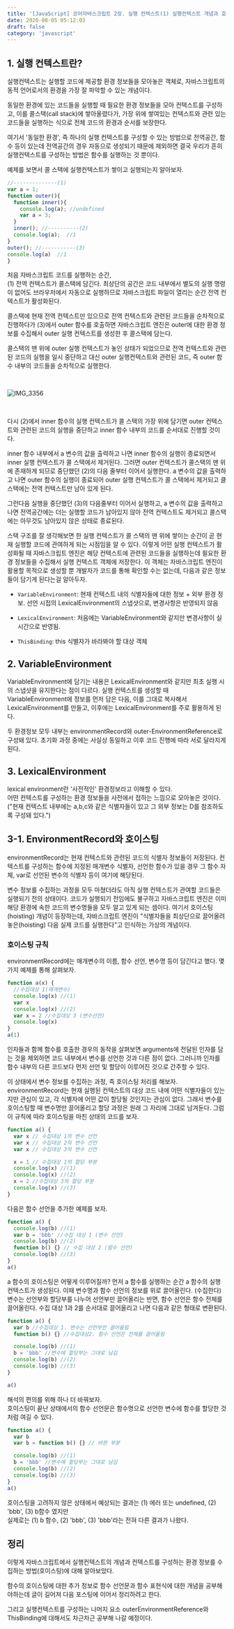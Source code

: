 ```yaml
---
title: '[JavaScript] 코어자바스크립트 2장. 실행 컨텍스트(1) 실행컨텍스트 개념과 호이스팅'
date: 2020-08-05 05:12:03
draft: false
category: 'javascript'
---
```


## 1. 실행 컨텍스트란?

실행컨텍스트는 실행할 코드에 제공할 환경 정보들을 모아놓은 객체로, 자바스크립트의 동적 언어로서의 환경을 가장 잘 파악할 수 있는 개념이다.

동일한 환경에 있는 코드들을 실행할 때 필요한 환경 정보들을 모아 컨텍스트를 구성하고, 이를 콜스택(call stack)에 쌓아올렸다가, 가장 위에 쌓여있는 컨텍스트와 관련 있는 코드들을 실행하는 식으로 전체 코드의 환경과 순서를 보장한다.

여기서 '동일한 환경', 즉 하나의 실행 컨텍스트를 구성할 수 있는 방법으로 전역공간, 함수 등이 있는데 전역공간의 경우 자동으로 생성되기 때문에 제외하면 결국 우리가 흔히 실행컨텍스트를 구성하는 방법은 함수를 실행하는 것 뿐이다.

예제를 보면서 콜 스택에 실행컨텍스트가 쌓이고 실행되는지 알아보자.

```jsx
//--------------(1)
var a = 1;
function outer(){
  function inner(){
    console.log(a); //undefined
    var a = 3;
  }
  inner(); //----------(2)
  console.log(a);  //1
}
outer(); //-----------(3)
console.log(a)  //1
}
```

처음 자바스크립트 코드를 실행하는 순간,  
(1) 전역 컨텍스트가 콜스택에 담긴다. 최상단의 공간은 코드 내부에서 별도의 실행 명령이 없어도 브라우저에서 자동으로 실행하므로 자바스크립트 파일이 열리는 순간 전역 컨텍스트가 활성화된다.

콜스택에 현재 전역 컨텍스트만 있으므로 전역 컨텍스트와 관련된 코드들을 순차적으로 진행하다가 (3)에서 outer 함수를 호출하면 자바스크립트 엔진은 outer에 대한 환경 정보를 수집해서 outer 실행 컨텍스트를 생성한 후 콜스택에 담는다.

콜스택의 맨 위에 outer 실행 컨텍스트가 놓인 상태가 되었으므로 전역 컨텍스트와 관련된 코드의 실행을 일시 중단하고 대신 outer 실행컨텍스트와 관련된 코드, 즉 outer 함수 내부의 코드들을 순차적으로 실행한다.

<br>

![IMG_3356](https://user-images.githubusercontent.com/60246689/89371491-7f1fc280-d71e-11ea-880e-b4e814e38234.JPG)

<br>

다시 (2)에서 inner 함수의 실행 컨텍스트가 콜 스택의 가장 위에 담기면 outer 컨텍스트와 관련된 코드의 실행을 중단하고 inner 함수 내부의 코드를 순서대로 진행할 것이다.

inner 함수 내부에서 a 변수의 값을 출력하고 나면 inner 함수의 실행이 종료되면서 inner 실행 컨텍스트가 콜 스택에서 제거된다. 그러면 outer 컨텍스트가 콜스택의 맨 위에 존재하게 되므로 중단했던 (2)의 다음 줄부터 이어서 실행한다. a 변수의 값을 출력하고 나면 outer 함수의 실행이 종료되어 outer 실행 컨텍스트가 콜 스택에서 제거되고 클스택에는 전역 컨텍스트만 남아 있게 된다.

그런다음 실행을 중단했던 (3)의 다음줄부터 이어서 실행하고, a 변수의 값을 출력하고 나면 전역공간에는 더는 실행할 코드가 남아있지 않아 전역 컨텍스트도 제거되고 콜스택에는 아무것도 남아있지 않은 상태로 종료된다.

스택 구조를 잘 생각해보면 한 실행 컨텍스트가 콜 스택의 맨 위에 쌓이는 순간이 곧 현재 실행할 코드에 관여하게 되는 시점임을 알 수 있다. 이렇게 어떤 실행 컨텍스트가 활성화될 때 자바스크립트 엔진은 해당 컨텍스트에 관련된 코드들을 실행하는데 필요한 환경 정보들을 수집해서 실행 컨텍스트 객체에 저장한다. 이 객체는 자바스크립트 엔진이 활용할 목적으로 생성할 뿐 개발자가 코드를 통해 확인할 수는 없는데, 다음과 같은 정보들이 담기게 된다는걸 알아두자.

- `VariableEnvironment`:
  현재 컨텍스트 내의 식별자들에 대한 정보 + 외부 환경 정보.
  선언 시접의 LexicalEnvironment의 스냅샷으로, 변경사항은 반영되지 않음

- `LexicalEnvironment`:
  처음에는 VariableEnvironment와 같지만 변경사항이 실시간으로 반영됨.

- `ThisBinding`:
  this 식별자가 바라봐야 할 대상 객체

## 2. VariableEnvironment

VariableEnvironment에 담기는 내용은 LexicalEnvironment와 같지만 최초 실행 시의 스냅샷을 유지한다는 점이 다르다. 실행 컨텍스트를 생성할 때 VariableEnvironment에 정보를 먼저 담은 다음, 이를 그대로 복사해서 LexicalEnvironment를 만들고, 이후에는 LexicalEnvironment를 주로 활용하게 된다.

두 환경정보 모두 내부는 environmentRecord와 outer-EnvironmentReference로 구성돼 있다. 초기화 과정 중에는 사실상 동일하고 이후 코드 진행에 따라 서로 달라지게 된다.

## 3. LexicalEnvironment

lexical environment란 '사전적인' 환경정보라고 이해할 수 있다.  
어떤 컨텍스트를 구성하는 환경 정보들을 사전에서 접하는 느낌으로 모아놓은 것이다. ("현재 컨텍스트 내부에는 a,b,c와 같은 식별자들이 있고 그 외부 정보는 D를 참조하도록 구성돼 있다.")

## 3-1. EnvironmentRecord와 호이스팅

environmentRecord는 현재 컨텍스트와 관련된 코드의 식별자 정보들이 저장된다. 컨텍스트를 구성하는 함수에 지정된 매개변수 식별자, 선언한 함수가 있을 경우 그 함수 자체, var로 선언된 변수의 식별자 등이 여기에 해당된다.

변수 정보를 수집하는 과정을 모두 마쳤더라도 아직 실행 컨텍스트가 관여할 코드들은 실행되기 전의 상태이다. 코드가 실행되기 전임에도 불구하고 자바스크립트 엔진은 이미 해당 환경에 속한 코드의 변수명들을 모두 알고 있게 되는 셈이다. 여기서 호이스팅(hoisting) 개념이 등장하는데, 자바스크립트 엔진이 "식별자들을 최상단으로 끌어올려놓은(hoisting) 다음 실제 코드를 실행한다"고 인식하는 가상의 개념이다.

### 호이스팅 규칙

environmentRecord에는 매개변수의 이름, 함수 선언, 변수명 등이 담긴다고 했다. 몇가지 예제를 통해 살펴보자.

```jsx
function a(x) {
  //수집대상 1(매개변수)
  console.log(x) //(1)
  var x
  console.log(x) //(2)
  var x = 2 //수집대상 3 (변수선언)
  console.log(x)
}
a(1)
```

인자들과 함께 함수를 호출한 경우의 동작을 살펴보면 arguments에 전달된 인자를 담는 것을 제외하면 코드 내부에서 변수를 선언한 것과 다른 점이 없다. 그러니까 인자를 함수 내부의 다른 코드보다 먼저 선언 및 할당이 이루어진 것으로 간주할 수 있다.

이 상태에서 변수 정보를 수집하는 과정, 즉 호이스팅 처리를 해보자.
environmentRecord는 현재 실행된 컨텍스트의 대상 코드 내에 어떤 식별자들이 있는지만 관심이 있고, 각 식별자에 어떤 값이 할당될 것인지는 관심이 없다. 그래서 변수를 호이스팅할 때 변수명만 끌어올리고 할당 과정은 원래 그 자리에 그대로 남겨둔다.
그럼 이 규칙에 따라 호이스팅을 마친 상태의 코드를 보자.

```jsx
function a() {
  var x // 수집대상 1의 변수 선언
  var x // 수집대상 2의 변수 선언
  var x // 수집대상 3의 변수 선언

  x = 1 // 수집대상 1의 할당 부분
  console.log(x) //(1)
  console.log(x) //(2)
  x = 2 //수집대상 3의 할당 부분
  console.log(x) //(3)
}
```

다음은 함수 선언을 추가한 예제를 보자.

```jsx
function a() {
  console.log(b) //(1)
  var b = 'bbb' //수집 대상 1 (변수 선언)
  console.log(b) //(2)
  function b() {} // 수집 대상 2 (함수 선언)
  console.log(b) //(3)
}
a()
```

a 함수의 호이스팅은 어떻게 이루어질까?
먼저 a 함수를 실행하는 순간 a 함수의 실행 컨텍스트가 생성된다.
이때 변수명과 함수 선언의 정보를 위로 끌어올린다. (수집한다)
변수는 선언부와 할당부를 나누어 선언부만 끌어올리는 반면, 함수 선언은 함수 전체를 끌어올린다. 수집 대상 1과 2를 순서대로 끌어올리고 나면 다음과 같은 형태로 변환된다.

```jsx
function a() {
  var b //수집대상 1. 변수는 선언부만 끌어올림
  function b() {} //수집대상2. 함수 선언은 전체를 끌어올림

  console.log(b) //(1)
  b = 'bbb' //변수에 할당부는 그대로 남김
  console.log(b) //(2)
  console.log(b) //(3)
}

a()
```

해석의 편의를 위해 하나 더 바꿔보자.  
호이스팅이 끝난 상태에서의 함수 선언문은 함수명으로 선언한 변수에 함수를 할당한 것처럼 여길 수 있다.

```jsx
function a() {
  var b
  var b = function b() {} // 바뀐 부분

  console.log(b) //(1)
  b = 'bbb' //변수에 할당부는 그대로 남김
  console.log(b) //(2)
  console.log(b) //(3)
}
a()
```

호이스팅을 고려하지 않은 상태에서 예상되는 결과는 (1) 에러 또는 undefined, (2) 'bbb', (3) b함수 였지만  
실제로는 (1) b 함수, (2) 'bbb', (3) 'bbb'라는 전혀 다른 결과가 나왔다.

## 정리

이렇게 자바스크립트에서 실행컨텍스트의 개념과 컨텍스트를 구성하는 환경 정보를 수집하는 방법(호이스팅)에 대해 알아보았다.

함수의 호이스팅에 대한 추가 정보로 함수 선언문과 함수 표현식에 대한 개념을 공부해야하는데 글이 길어져 다음 포스팅에 이어서 정리하려고 한다.

그리고 실행컨텍스트를 구성하는 나머지 요소 outerEnvironmentReference와 ThisBinding에 대해서도 차근차근 공부해 나갈 예정이다.
